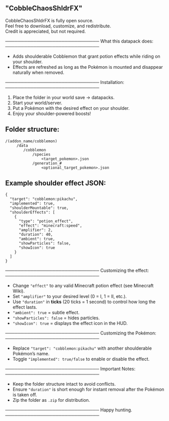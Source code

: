 
"CobbleChaosShldrFX"
---

CobbleChaosShldrFX is fully open source.  
Feel free to download, customize, and redistribute.  
Credit is appreciated, but not required.

──────────────────────────────
What this datapack does:
──────────────────────────────
- Adds shoulderable Cobblemon that grant potion effects while riding on your shoulder.
- Effects are refreshed as long as the Pokémon is mounted and disappear naturally when removed.

──────────────────────────────
Installation:
──────────────────────────────
1. Place the folder in your world save → datapacks.
2. Start your world/server.
3. Put a Pokémon with the desired effect on your shoulder.
4. Enjoy your shoulder-powered boosts!


Folder structure:
---

    /(addon_name/cobblemon)
         /data
            /cobblemon
                /species
                    <target_pokemon>.json
                /generation_#
                    <optional_target_pokemon>.json



Example shoulder effect JSON:
---
    {
      "target": "cobblemon:pikachu",
      "implemented": true,
      "shoulderMountable": true,
      "shoulderEffects": [
        {
          "type": "potion_effect",
          "effect": "minecraft:speed",
          "amplifier": 2,
          "duration": 40,
          "ambient": true,
          "showParticles": false,
          "showIcon": true
        }
      ]
    }

──────────────────────────────
Customizing the effect:
──────────────────────────────
- Change `"effect"` to any valid Minecraft potion effect (see Minecraft Wiki).
- Set `"amplifier"` to your desired level (0 = I, 1 = II, etc.).
- Use `"duration"` in **ticks** (20 ticks = 1 second) to control how long the effect lasts.
- `"ambient": true` = subtle effect.
- `"showParticles": false` = hides particles.
- `"showIcon": true` = displays the effect icon in the HUD.

──────────────────────────────
Customizing the Pokémon:
──────────────────────────────
- Replace `"target": "cobblemon:pikachu"` with another shoulderable Pokémon’s name.
- Toggle `"implemented": true/false` to enable or disable the effect.

──────────────────────────────
Important Notes:
──────────────────────────────
- Keep the folder structure intact to avoid conflicts.
- Ensure `"duration"` is short enough for instant removal after the Pokémon is taken off.
- Zip the folder as `.zip` for distribution.

──────────────────────────────
Happy hunting.
──────────────────────────────
